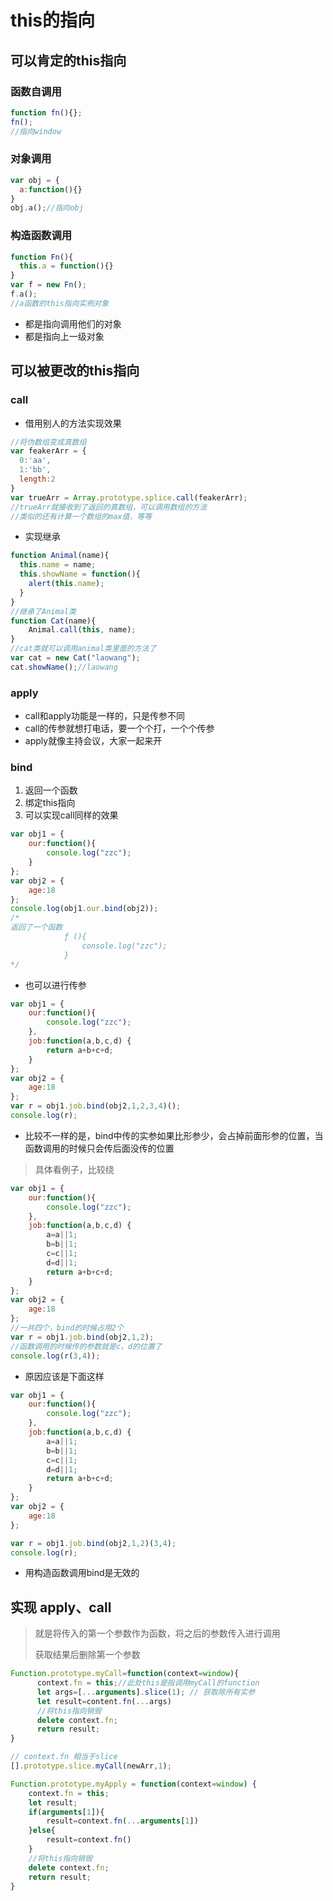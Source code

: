 # this的指向

## 可以肯定的this指向

### 函数自调用

```js
function fn(){};
fn();
//指向window
```

### 对象调用

```js
var obj = {
  a:function(){}
}
obj.a();//指向obj
```

### 构造函数调用

```js
function Fn(){
  this.a = function(){}
}
var f = new Fn();
f.a();
//a函数的this指向实例对象
```

- 都是指向调用他们的对象
- 都是指向上一级对象

## 可以被更改的this指向

### call

- 借用别人的方法实现效果

```js
//将伪数组变成真数组
var feakerArr = {
  0:'aa',
  1:'bb',
  length:2
}
var trueArr = Array.prototype.splice.call(feakerArr);
//trueArr就接收到了返回的真数组，可以调用数组的方法
//类似的还有计算一个数组的max值，等等
```

- 实现继承

```js
function Animal(name){
  this.name = name;
  this.showName = function(){
    alert(this.name);
  }
}
//继承了Animal类
function Cat(name){
    Animal.call(this, name);
}
//cat类就可以调用animal类里面的方法了
var cat = new Cat("laowang");
cat.showName();//laowang
```



### apply

- call和apply功能是一样的，只是传参不同
- call的传参就想打电话，要一个个打，一个个传参
- apply就像主持会议，大家一起来开

### bind

1. 返回一个函数
2. 绑定this指向
3. 可以实现call同样的效果

```js
var obj1 = {
    our:function(){
        console.log("zzc");
    }
};
var obj2 = {
    age:18
};
console.log(obj1.our.bind(obj2));
/*
返回了一个函数
			ƒ (){
                console.log("zzc");
            }
*/
```

- 也可以进行传参

```js
var obj1 = {
    our:function(){
        console.log("zzc");
    },
    job:function(a,b,c,d) {
        return a+b+c+d;
    }
};
var obj2 = {
    age:18
};
var r = obj1.job.bind(obj2,1,2,3,4)();
console.log(r);
```

- 比较不一样的是，bind中传的实参如果比形参少，会占掉前面形参的位置，当函数调用的时候只会传后面没传的位置

> 具体看例子，比较绕

```js
var obj1 = {
    our:function(){
        console.log("zzc");
    },
    job:function(a,b,c,d) {
        a=a||1;
        b=b||1;
        c=c||1;
        d=d||1;
        return a+b+c+d;
    }
};
var obj2 = {
    age:18
};
//一共四个，bind的时候占用2个
var r = obj1.job.bind(obj2,1,2);
//函数调用的时候传的参数就是c，d的位置了
console.log(r(3,4));
```

- 原因应该是下面这样

```js
var obj1 = {
    our:function(){
        console.log("zzc");
    },
    job:function(a,b,c,d) {
        a=a||1;
        b=b||1;
        c=c||1;
        d=d||1;
        return a+b+c+d;
    }
};
var obj2 = {
    age:18
};

var r = obj1.job.bind(obj2,1,2)(3,4);
console.log(r);
```

- 用构造函数调用bind是无效的

## 实现 apply、call

> 就是将传入的第一个参数作为函数，将之后的参数传入进行调用
>
> 获取结果后删除第一个参数

```js
Function.prototype.myCall=function(context=window){
      context.fn = this;//此处this是指调用myCall的function
      let args=[...arguments].slice(1); // 获取除所有实参
      let result=content.fn(...args)
      //将this指向销毁
      delete context.fn;
      return result;
}

// context.fn 相当于slice
[].prototype.slice.myCall(newArr,1);

Function.prototype.myApply = function(context=window) {
    context.fn = this;
    let result;
    if(arguments[1]){
        result=context.fn(...arguments[1])
    }else{
        result=context.fn()
    }
    //将this指向销毁
    delete context.fn;
    return result;
}

```

